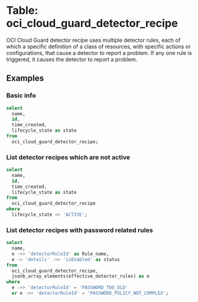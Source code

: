 # Table: oci_cloud_guard_detector_recipe

OCI Cloud Guard detector recipe uses multiple detector rules, each of which a specific definition of a class of resources, with specific actions or configurations, that cause a detector to report a problem. If any one rule is triggered, it causes the detector to report a problem.

## Examples

### Basic info

```sql
select
  name,
  id,
  time_created,
  lifecycle_state as state
from
  oci_cloud_guard_detector_recipe;
```

### List detector recipes which are not active

```sql
select
  name,
  id,
  time_created,
  lifecycle_state as state
from
  oci_cloud_guard_detector_recipe
where
  lifecycle_state <> 'ACTIVE';
```

### List detector recipes with password related rules

```sql
select
  name,
  e ->> 'detectorRuleId' as Rule_name,
  e -> 'details' ->> 'isEnabled' as status
from
  oci_cloud_guard_detector_recipe,
  jsonb_array_elements(effective_detector_rules) as e
where
  e ->> 'detectorRuleId' = 'PASSWORD_TOO_OLD'
  or e ->> 'detectorRuleId' = 'PASSWORD_POLICY_NOT_COMPLEX';
```
